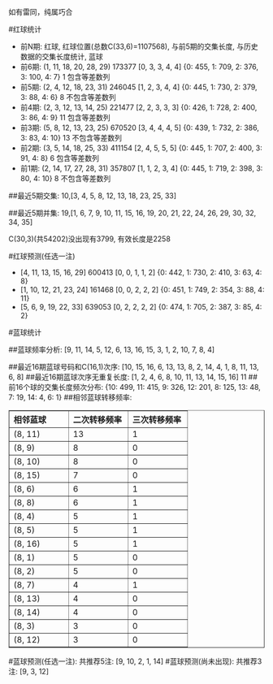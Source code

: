 <!-- 
.. title: 双色球2014061期(2014-06-01)数据分析报告
.. slug: slott-2014061-2014-06-01-report
.. date: 2014-06-02 08:00:00 UTC+08:00
.. tags: Lottery
.. link: 
.. description: 
.. type: text
-->

如有雷同，纯属巧合

<!-- TEASER_END-->

#红球统计

- 前N期: 红球, 红球位置(总数C(33,6)=1107568), 与前5期的交集长度, 与历史数据的交集长度统计, 蓝球
- 前6期: (1, 11, 18, 20, 28, 29) 173377 [0, 3, 3, 4, 4] {0: 455, 1: 709, 2: 376, 3: 100, 4: 7} 1 包含等差数列
- 前5期: (2, 4, 12, 18, 23, 31) 246045 [1, 2, 3, 4, 4] {0: 445, 1: 730, 2: 379, 3: 88, 4: 6} 8 不包含等差数列
- 前4期: (2, 3, 12, 13, 14, 25) 221477 [2, 2, 3, 3, 3] {0: 426, 1: 728, 2: 400, 3: 86, 4: 9} 11 包含等差数列
- 前3期: (5, 8, 12, 13, 23, 25) 670520 [3, 4, 4, 4, 5] {0: 439, 1: 732, 2: 386, 3: 83, 4: 10} 13 不包含等差数列
- 前2期: (3, 5, 14, 18, 25, 33) 411154 [2, 4, 5, 5, 5] {0: 445, 1: 707, 2: 400, 3: 91, 4: 8} 6 包含等差数列
- 前1期: (2, 14, 17, 27, 28, 31) 357807 [1, 1, 2, 3, 4] {0: 445, 1: 719, 2: 398, 3: 80, 4: 10} 8 不包含等差数列

##最近5期交集:
10,[3, 4, 5, 8, 12, 13, 18, 23, 25, 33]

##最近5期并集:
19,[1, 6, 7, 9, 10, 11, 15, 16, 19, 20, 21, 22, 24, 26, 29, 30, 32, 34, 35]

C(30,3)(共54202)没出现有3799, 
有效长度是2258

#红球预测(任选一注)

- [4, 11, 13, 15, 16, 29] 600413 [0, 0, 1, 1, 2] {0: 442, 1: 730, 2: 410, 3: 63, 4: 8}
- [1, 10, 12, 21, 23, 24] 161468 [0, 0, 2, 2, 2] {0: 451, 1: 749, 2: 354, 3: 88, 4: 11}
- [5, 6, 9, 19, 22, 33] 639053 [0, 2, 2, 2, 2] {0: 474, 1: 705, 2: 387, 3: 85, 4: 2}

#蓝球统计

##蓝球频率分析:
[9, 11, 14, 5, 12, 6, 13, 16, 15, 3, 1, 2, 10, 7, 8, 4]

##最近16期蓝球号码和C(16,1)次序:
[10, 15, 16, 6, 13, 13, 8, 2, 14, 4, 1, 8, 11, 13, 6, 8]
##最近16期蓝球次序无重复长度:
[1, 2, 4, 6, 8, 10, 11, 13, 14, 15, 16] 11
##前16个球的交集长度频次分布:
{10: 499, 11: 415, 9: 326, 12: 201, 8: 125, 13: 48, 7: 19, 14: 4, 6: 1}
##相邻蓝球转移频率:
<table border="1" class="table table-striped dataframe">
  <thead>
    <tr style="text-align: left;">
      <th style="min-width: 100px;">相邻蓝球</th>
      <th style="min-width: 100px;">二次转移频率</th>
      <th style="min-width: 100px;">三次转移频率</th>
    </tr>
  </thead>
  <tbody>
    <tr>
      <td> (8, 11)</td>
      <td> 13</td>
      <td> 1</td>
    </tr>
    <tr>
      <td>  (8, 9)</td>
      <td>  8</td>
      <td> 0</td>
    </tr>
    <tr>
      <td> (8, 10)</td>
      <td>  8</td>
      <td> 0</td>
    </tr>
    <tr>
      <td> (8, 15)</td>
      <td>  7</td>
      <td> 0</td>
    </tr>
    <tr>
      <td>  (8, 6)</td>
      <td>  6</td>
      <td> 1</td>
    </tr>
    <tr>
      <td>  (8, 8)</td>
      <td>  6</td>
      <td> 1</td>
    </tr>
    <tr>
      <td>  (8, 4)</td>
      <td>  5</td>
      <td> 1</td>
    </tr>
    <tr>
      <td>  (8, 5)</td>
      <td>  5</td>
      <td> 1</td>
    </tr>
    <tr>
      <td> (8, 16)</td>
      <td>  5</td>
      <td> 1</td>
    </tr>
    <tr>
      <td>  (8, 1)</td>
      <td>  5</td>
      <td> 0</td>
    </tr>
    <tr>
      <td>  (8, 2)</td>
      <td>  5</td>
      <td> 0</td>
    </tr>
    <tr>
      <td>  (8, 7)</td>
      <td>  4</td>
      <td> 1</td>
    </tr>
    <tr>
      <td> (8, 13)</td>
      <td>  4</td>
      <td> 0</td>
    </tr>
    <tr>
      <td> (8, 14)</td>
      <td>  4</td>
      <td> 0</td>
    </tr>
    <tr>
      <td>  (8, 3)</td>
      <td>  3</td>
      <td> 0</td>
    </tr>
    <tr>
      <td> (8, 12)</td>
      <td>  3</td>
      <td> 0</td>
    </tr>
  </tbody>
</table>
#蓝球预测(任选一注):
共推荐5注: [9, 10, 2, 1, 14]
#蓝球预测(尚未出现):
共推荐3注: [9, 3, 12]


